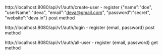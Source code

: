 http://localhost:8080/api/v1/auth/create-user - register {"name":"doe", "userName":"deva", "email":"deva@gmail.com", "password":"secret", "website":"deva.in"} post method

http://localhost:8080/api/v1/auth/login - register {email, password} post method

http://localhost:8080/api/v1/auth/all-user - register {email, password} get method

